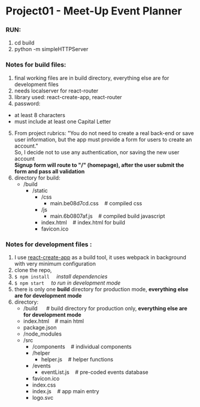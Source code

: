 # Project01 - Meet-Up Event Planner

### RUN:
1. cd build 
2. python -m simpleHTTPServer <port>

### Notes for build files:
1. final working files are in build directory, everything else are for development files 
2. needs localserver for react-router
3. library used: react-create-app, react-router
4. password: 
  * at least 8 characters
  * must include at least one Capital Letter
5. From project rubrics: "You do not need to create a real back-end or save user information, but the app must provide a form for users to create an account." <br/> 
   So,  I decide not to use any authentication, nor saving the new user account <br/>
**Signup form will route to "/" (homepage), after the user submit the form and pass all validation**
6. directory for build:
   * /build
     * /static
       * /css
         * main.be08d7cd.css  &nbsp;&nbsp; # compiled css
       * /js      
         * main.6b0807af.js   &nbsp;&nbsp; # compiled build javascript
       * index.html           &nbsp;&nbsp; # index.html for build
       * favicon.ico

### Notes for development files :
1. I use <a href="https://facebook.github.io/react/blog/2016/07/22/create-apps-with-no-configuration.html">react-create-app</a> as a build tool, it uses webpack in background with very minimum configuration
2. clone the repo, 
3. `$ npm install `  &nbsp;    *install dependencies*
4. `$ npm start `  &nbsp;  *to run in development mode*
5. there is only one **build** directory for production mode, **everything else are for development mode**
6. directory: 
   * /build        &nbsp;&nbsp; &nbsp;&nbsp;# build directory for production only, **everything else are for development mode**
   * index.html    &nbsp;&nbsp; # main html 
   * package.json
   * /node_modules
   * /src
     * /components &nbsp;&nbsp; # individual components
     * /helper
       * helper.js &nbsp;&nbsp; # helper functions
     * /events
       * eventList.js &nbsp;&nbsp; # pre-coded events database
     * favicon.ico
     * index.css
     * index.js &nbsp;&nbsp;  # app main entry
     * logo.svc

